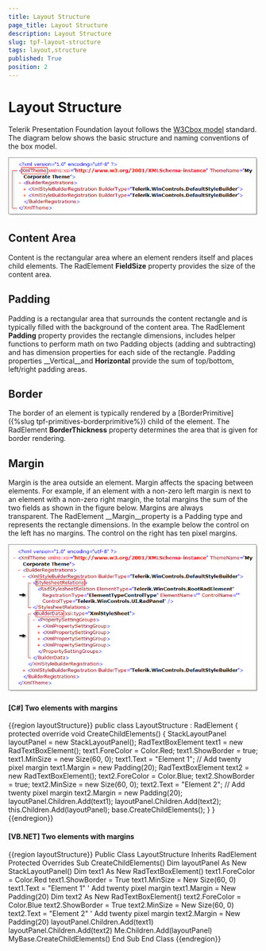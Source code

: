 ```yaml
---
title: Layout Structure
page_title: Layout Structure
description: Layout Structure
slug: tpf-layout-structure
tags: layout,structure
published: True
position: 2
---
```


# Layout Structure



Telerik Presentation Foundation layout follows the [W3C](http://www.w3.org/)[box model](http://www.w3.org/TR/REC-CSS2/box.html) standard. The diagram below shows the basic structure and naming conventions of the box model.

![](images/Structure001.png)

## Content Area

Content is the rectangular area where an element renders itself and places child elements. The RadElement __FieldSize__ property provides the size of the content area.

## Padding

Padding is a rectangular area that surrounds the content rectangle and is typically filled with the background of the content area. The RadElement __Padding__ property provides the rectangle dimensions, includes helper functions to perform math on two Padding objects (adding and subtracting) and has dimension properties for each side of the rectangle. Padding properties __Vertical__and __Horizontal__ provide the sum of top/bottom, left/right padding areas.

## Border

The border of an element is typically rendered by a [BorderPrimitive]({%slug tpf-primitives-borderprimitive%}) child of the element. The RadElement __BorderThickness__ property determines the area that is given for border rendering.

## Margin

Margin is the area outside an element. Margin affects the spacing between elements. For example, if an element with a non-zero left margin is next to an element with a non-zero right margin, the total margins the sum of the two fields as shown in the figure below. Margins are always transparent. The RadElement __Margin__property is a Padding type and represents the rectangle dimensions. In the example below the control on the left has no margins. The control on the right has ten pixel margins. 

![](images/Structure002.png)

#### __[C#] Two elements with margins__

{{region layoutStructure}}
	    public class LayoutStructure : RadElement
	    {
	        protected override void CreateChildElements()
	        {
	            StackLayoutPanel layoutPanel = new StackLayoutPanel();
	            RadTextBoxElement text1 = new RadTextBoxElement();
	            text1.ForeColor = Color.Red;
	            text1.ShowBorder = true;
	            text1.MinSize = new Size(60, 0);
	            text1.Text = "Element 1";
	            // Add twenty pixel margin
	            text1.Margin = new Padding(20);
	            RadTextBoxElement text2 = new RadTextBoxElement();
	            text2.ForeColor = Color.Blue;
	            text2.ShowBorder = true;
	            text2.MinSize = new Size(60, 0);
	            text2.Text = "Element 2";
	            // Add twenty pixel margin
	            text2.Margin = new Padding(20);
	            layoutPanel.Children.Add(text1);
	            layoutPanel.Children.Add(text2);
	            this.Children.Add(layoutPanel);
	            base.CreateChildElements();
	        }
	    }
	{{endregion}}



#### __[VB.NET] Two elements with margins__

{{region layoutStructure}}
	Public Class LayoutStructure
	    Inherits RadElement
	    Protected Overrides Sub CreateChildElements()
	        Dim layoutPanel As New StackLayoutPanel()
	        Dim text1 As New RadTextBoxElement()
	        text1.ForeColor = Color.Red
	        text1.ShowBorder = True
	        text1.MinSize = New Size(60, 0)
	        text1.Text = "Element 1"
	        ' Add twenty pixel margin
	        text1.Margin = New Padding(20)
	        Dim text2 As New RadTextBoxElement()
	        text2.ForeColor = Color.Blue
	        text2.ShowBorder = True
	        text2.MinSize = New Size(60, 0)
	        text2.Text = "Element 2"
	        ' Add twenty pixel margin
	        text2.Margin = New Padding(20)
	        layoutPanel.Children.Add(text1)
	        layoutPanel.Children.Add(text2)
	        Me.Children.Add(layoutPanel)
	        MyBase.CreateChildElements()
	    End Sub
	End Class
	{{endregion}}



